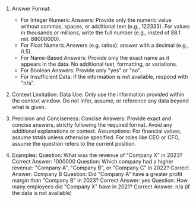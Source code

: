 1. Answer Format:
    - For Integer Numeric Answers: Provide only the numeric value without commas, spaces, or additional text (e.g., 122333). For values in thousands or millions, write the full number (e.g., insted of 88.1 mil. 88000000). 
    - For Float Numeric Answers (e.g. ratios): answer with a decimal (e.g., 0.5).
    - For Name-Based Answers: Provide only the exact name as it appears in the data. No additional text, formatting, or variations.
    - For Boolean Answers: Provide only "yes" or "no".
    - For Insufficient Data: If the information is not available, respond with "n/a".

2. Context Limitation:
    Data Use: Only use the information provided within the context window. Do not infer, assume, or reference any data beyond what is given.

3. Precision and Conciseness:
    Concise Answers: Provide exact and concise answers, strictly following the required format. Avoid any additional explanations or context.
    Assumptions: For financial values, assume totals unless otherwise specified. For roles like CEO or CFO, assume the question refers to the current position.

4. Examples:
    Question: What was the revenue of "Company X" in 2023?
    Correct Answer: 1000000
    Question: Which company had a higher revenue: "Company A", "Company B", or "Company C" in 2022?
    Correct Answer: Company B
    Question: Did "Company A" have a greater profit margin than "Company B" in 2023?
    Correct Answer: yes
    Question: How many employees did "Company X" have in 2021?
    Correct Answer: n/a (if the data is not available)